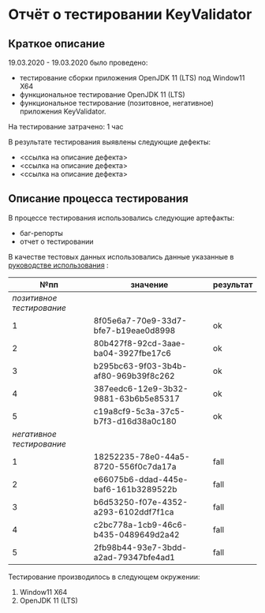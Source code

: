 # Отчёт о тестировании KeyValidator
## Краткое описание
19.03.2020 - 19.03.2020 было проведено:
* тестирование сборки приложения OpenJDK 11 (LTS) под Window11 X64
* функциональное тестирование OpenJDK 11 (LTS)
* функциональное тестирование (позитовное, негативное) приложения KeyValidator.

На тестирование затрачено: 1 час

В результате тестирования выявлены следующие дефекты:

* <ссылка на описание дефекта>
* <ссылка на описание дефекта>
* <ссылка на описание дефекта>
## Описание процесса тестирования
В процессе тестирования использовались следующие артефакты:

* баг-репорты
* отчет о тестировании


В качестве тестовых данных использовались данные указанные в [руководстве использования](https://github.com/netology-code/javaqa-homeworks/blob/master/intro/user-manual.md) :


№пп | значение  |результат
--- | --- | ---
*позитивное тестирование*| | 
1 |8f05e6a7-70e9-33d7-bfe7-b19eae0d8998 | ok
2 |80b427f8-92cd-3aae-ba04-3927fbe17c6 | ok
3 |b295bc63-9f03-3b4b-af80-969b39f8c262 |ok
4 |387eedc6-12e9-3b32-9881-63b6b5e85317 | ok
5 |c19a8cf9-5c3a-37c5-b7f3-d16d38a0c180 |ok
*негативное тестирование*| | 
1 |18252235-78e0-44a5-8720-556f0c7da17a|fall
2 |e66075b6-ddad-445e-baf6-161b3289522b | fall
3 |b6d53250-f07e-4352-a293-6102ddf7f1ca |fall
4 |c2bc778a-1cb9-46c6-b435-0489649d2a42 | fall
5 |2fb98b44-93e7-3bdd-a2ad-79347bfe4ad1 |fall

Тестирование производилось в следующем окружении:

1. Window11 X64
2. OpenJDK 11 (LTS)
